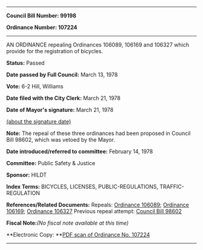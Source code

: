

********

**Council Bill Number: 99198**
   
**Ordinance Number: 107224**
********

 AN ORDINANCE repealing Ordinances 106089, 106169 and 106327 which provide for the registration of bicycles.

**Status:** Passed
   
**Date passed by Full Council:** March 13, 1978
   
**Vote:** 6-2 Hill, Williams
   
**Date filed with the City Clerk:** March 21, 1978
   
**Date of Mayor's signature:** March 21, 1978
   
[(about the signature date)](/~public/approvaldate.htm)
   
   
**Note:** The repeal of these three ordinances had been proposed in Council Bill 98602, which was vetoed by the Mayor.

   
**Date introduced/referred to committee:** February 14, 1978
   
**Committee:** Public Safety & Justice
   
**Sponsor:** HILDT
   
   
**Index Terms:** BICYCLES, LICENSES, PUBLIC-REGULATIONS, TRAFFIC-REGULATION

**References/Related Documents:** Repeals: [Ordinance 106089](http://clerk.seattle.gov/~scripts/nph-brs.exe?s1=&s3=&s4=106809&s2=&s5=&Sect4=AND&l=20&Sect2=THESON&Sect3=PLURON&Sect5=CBORY&Sect6=HITOFF&d=ORDF&p=1&u=%2F%7Epublic%2Fcbory.htm&r=0&f=S); [Ordinance 106169](http://clerk.seattle.gov/~scripts/nph-brs.exe?s1=&s3=&s4=106169&s2=&s5=&Sect4=AND&l=20&Sect2=THESON&Sect3=PLURON&Sect5=CBORY&Sect6=HITOFF&d=ORDF&p=1&u=%2F%7Epublic%2Fcbory.htm&r=0&f=S); [Ordinance 106327](http://clerk.seattle.gov/~scripts/nph-brs.exe?s1=&s3=&s4=106327&s2=&s5=&Sect4=AND&l=20&Sect2=THESON&Sect3=PLURON&Sect5=CBORY&Sect6=HITOFF&d=ORDF&p=1&u=%2F%7Epublic%2Fcbory.htm&r=1&f=G) Previous repeal attempt: [Council Bill 98602](http://clerk.seattle.gov/~scripts/nph-brs.exe?s1=&s3=98602&s4=&s2=&s5=&Sect4=AND&l=20&Sect2=THESON&Sect3=PLURON&Sect5=CBORY&Sect6=HITOFF&d=ORDF&p=1&u=%2F%7Epublic%2Fcbory.htm&r=1&f=G)

**Fiscal Note:**_(No fiscal note available at this time)_

**Electronic Copy: **[PDF scan of Ordinance No. 107224](/~archives/Ordinances/Ord_107224.pdf)

********

